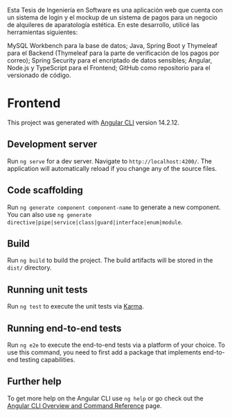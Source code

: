 Esta Tesis de Ingeniería en Software es una aplicación web que cuenta con un sistema de login y el mockup de un sistema de pagos para un negocio de alquileres de aparatología estética. En este desarrollo, utilicé las herramientas siguientes:

MySQL Workbench para la base de datos;
Java, Spring Boot y Thymeleaf para el Backend (Thymeleaf para la parte de verificación de los pagos por correo);
Spring Security para el encriptado de datos sensibles;
Angular, Node.js y TypeScript para el Frontend;
GitHub como repositorio para el versionado de código.

# Frontend

This project was generated with [Angular CLI](https://github.com/angular/angular-cli) version 14.2.12.

## Development server

Run `ng serve` for a dev server. Navigate to `http://localhost:4200/`. The application will automatically reload if you change any of the source files.

## Code scaffolding

Run `ng generate component component-name` to generate a new component. You can also use `ng generate directive|pipe|service|class|guard|interface|enum|module`.

## Build

Run `ng build` to build the project. The build artifacts will be stored in the `dist/` directory.

## Running unit tests

Run `ng test` to execute the unit tests via [Karma](https://karma-runner.github.io).

## Running end-to-end tests

Run `ng e2e` to execute the end-to-end tests via a platform of your choice. To use this command, you need to first add a package that implements end-to-end testing capabilities.

## Further help

To get more help on the Angular CLI use `ng help` or go check out the [Angular CLI Overview and Command Reference](https://angular.io/cli) page.

